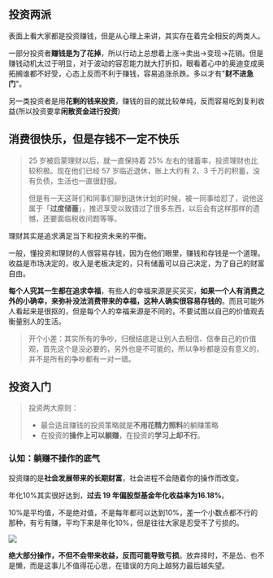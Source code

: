 ## 投资两派

表面上看大家都是投资赚钱，但是从心理上来讲，其实存在着完全相反的两类人。

一部分投资者**赚钱是为了花掉**，所以行动上总想着上涨->卖出->变现->花销。但是赚钱动机太过于明显，对于波动的容忍能力就大打折扣，眼看着心中的奥迪变成奥拓搁谁都不好受，心态上反而不利于赚钱，容易追涨杀跌。多以才有"**财不进急门**"。

另一类投资者是用**花剩的钱来投资**，赚钱的目的就比较单纯，反而容易吃到复利收益(所以投资要拿**闲散资金进行投资**)

## 消费很快乐，但是存钱不一定不快乐

> 25 岁被启蒙理财以后，就一直保持着 25% 左右的储蓄率，投资理财也比较积极。现在他们已经 57 岁临近退休，账上大约有 2、3 千万的积蓄，没有负债，生活也一直很舒服。
>
> 但是有一天这哥们和同事们聊到退休计划的时候，被一同事给怼了，说他这属于「**过度储蓄**」，推迟享受以致错过了很多东西，以后会有这样那样的遗憾，还要面临税收问题等等。

理财其实是追求满足当下和投资未来的平衡。

一般，懂投资和理财的人很容易存钱，因为在他们眼里，赚钱和存钱是一个道理。收益是市场决定的，收入是老板决定的，只有储蓄可以自己决定，为了自己的财富自由。

**每个人究其一生都在追求幸福**，有些人的幸福来源是买买买，**如果一个人有消费之外的小确幸，来弥补没法消费带来的幸福，这种人确实很容易存钱的**。而且可能外人看起来是很抠的，但是每个人的幸福来源是不同的，不要试图以自己的价值观去衡量别人的生活。

> 开个小差：其实所有的争吵，归根结底是让别人去相信、信奉自己的价值观，首先这个是没必要的，另外也是不可能的，所以争吵都是没有意义的，并不是所有的争吵都有一对一错。

## 投资入门

> 投资两大原则：
>
> + 最合适且赚钱的投资策略就是**不用花精力照料**的躺赚策略
> + 在投资的**操作上可以躺赚**，在投资的**学习上却不行**。

### 认知：躺赚不操作的底气

投资赚的是**社会发展带来的长期财富**，社会进程不会随着你的操作而改变。

年化10%其实很好达到，**过去 19 年偏股型基金年化收益率为16.18%**。

10%是平均值，不是绝对值，不是每年都可以达到10%，差一个小数点都不行的那种，有亏有赚，平均下来是年化10%，但是往往大家是忍受不了亏损的。

![](https://pic.downk.cc/item/5fca2c2c394ac523785ab432.png)

**绝大部分操作，不但不会带来收益，反而可能导致亏损**。放弃择时，不是怂、也不是懒，而是这事儿不值得花心思，在错误的方向上越努力最后越失望。

